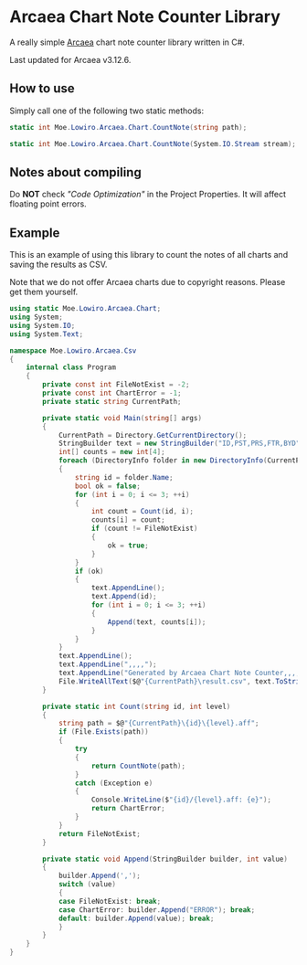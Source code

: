 # Arcaea Chart Note Counter Library

A really simple [Arcaea](https://arcaea.lowiro.com/) chart note counter library written in C#.

Last updated for Arcaea v3.12.6.

## How to use

Simply call one of the following two static methods:

```csharp
static int Moe.Lowiro.Arcaea.Chart.CountNote(string path);
```
```csharp
static int Moe.Lowiro.Arcaea.Chart.CountNote(System.IO.Stream stream);
```

## Notes about compiling

Do **NOT** check *"Code Optimization"* in the Project Properties. It will affect floating point errors.

## Example

This is an example of using this library to count the notes of all charts and saving the results as CSV.

Note that we do not offer Arcaea charts due to copyright reasons. Please get them yourself.

```csharp
using static Moe.Lowiro.Arcaea.Chart;
using System;
using System.IO;
using System.Text;

namespace Moe.Lowiro.Arcaea.Csv
{
    internal class Program
    {
        private const int FileNotExist = -2;
        private const int ChartError = -1;
        private static string CurrentPath;

        private static void Main(string[] args)
        {
            CurrentPath = Directory.GetCurrentDirectory();
            StringBuilder text = new StringBuilder("ID,PST,PRS,FTR,BYD");
            int[] counts = new int[4];
            foreach (DirectoryInfo folder in new DirectoryInfo(CurrentPath).GetDirectories())
            {
                string id = folder.Name;
                bool ok = false;
                for (int i = 0; i <= 3; ++i)
                {
                    int count = Count(id, i);
                    counts[i] = count;
                    if (count != FileNotExist)
                    {
                        ok = true;
                    }
                }
                if (ok)
                {
                    text.AppendLine();
                    text.Append(id);
                    for (int i = 0; i <= 3; ++i)
                    {
                        Append(text, counts[i]);
                    }
                }
            }
            text.AppendLine();
            text.AppendLine(",,,,");
            text.AppendLine("Generated by Arcaea Chart Note Counter,,,,");
            File.WriteAllText($@"{CurrentPath}\result.csv", text.ToString(), new UTF8Encoding(false));
        }

        private static int Count(string id, int level)
        {
            string path = $@"{CurrentPath}\{id}\{level}.aff";
            if (File.Exists(path))
            {
                try
                {
                    return CountNote(path);
                }
                catch (Exception e)
                {
                    Console.WriteLine($"{id}/{level}.aff: {e}");
                    return ChartError;
                }
            }
            return FileNotExist;
        }

        private static void Append(StringBuilder builder, int value)
        {
            builder.Append(',');
            switch (value)
            {
            case FileNotExist: break;
            case ChartError: builder.Append("ERROR"); break;
            default: builder.Append(value); break;
            }
        }
    }
}
```
